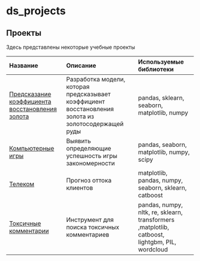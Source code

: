 # ds_projects
## Проекты

Здесь представлены некоторые учебные проекты 

|Название                    |Описание                                           |Используемые библиотеки     |
|:---------------------------|:--------------------------------------------------|:---------------------------|
|[Предсказание коэффициента восстановления золота](https://github.com/K-Roman/ds_projects/tree/main/aurum#предсказание-коэффициента-восстановления-золота)                  | Разработка модели, которая предсказывает коэффициент восстановления золота из золотосодержащей руды                    |pandas, sklearn, seaborn, matplotlib, numpy    |
|[Компьютерные игры](https://github.com/K-Roman/ds_projects/blob/main/games/README.md)                   |Выявить определяющие успешность игры закономерности                  |pandas, seaborn, matplotlib, numpy, scipy    |
|[Телеком](https://github.com/K-Roman/ds_projects/tree/main/telecom)                   |Прогноз оттока клиентов                   |matplotlib, pandas, numpy, seaborn, sklearn, catboost    |
|[Токсичные комментарии](https://github.com/K-Roman/ds_projects/tree/main/toxic_comments)                   |Инструмент для поиска токсичных комментариев                    |pandas, numpy, nltk, re, sklearn, transformers ,matplotlib, catboost, lightgbm, PIL, wordcloud     |
